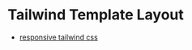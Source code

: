 # Tailwind Template Layout
 - [responsive tailwind css](https://medium.com/@sazzadur/building-a-responsive-layout-with-tailwind-css-sidebars-and-bottom-navigation-f730e9d411fd)